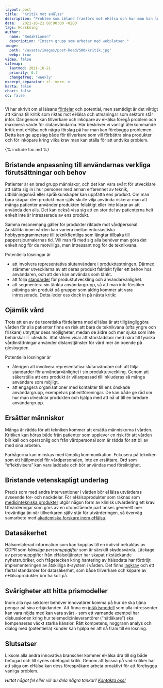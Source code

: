 ```yaml
---
layout: post
title:  "Kritik mot eHälsa"
description: "Problem som ibland framförs mot eHälsa och hur man kan lösa dem"
date:   2021-10-21 08:00:00 +0200
tags: Forskning
author:
  name: "Redaktionen"
  description: "Intern grupp som arbetar med webplatsen."
image:
  path: "/assets/images/post-head/500/kritik.jpg"
  webp: true
video: false
sitemap:
  lastmod: 2021-10-21
  priority: 0.7
  changefreq: 'weekly'
excerpt_separator: <!--more-->
karta: false
chart: false
cc: false
---
```


Vi har skrivit om eHälsans [fördelar](/2021/08/13/introduktion-till-ehalsa.html) och potential, men samtidigt är det viktigt att känna till kritik som riktas mot eHälsa och utmaningar som sektorn står inför. Därigenom kan tillverkare och inköpare av eHälsa föregå problem och maximera värde för slutanvändarna. Här beskriver vi vanligt återkommande kritik mot eHälsa och några förslag på hur man kan förebygga problemen. Detta kan ge uppslag både för tillverkare som vill förbättra sina produkter och för inköpare kring vilka krav man kan ställa för att undvika problem.

<!--more-->

{% include toc.md %}


## Bristande anpassning till användarnas verkliga förutsättningar och behov
Patienter är en bred grupp människor, och det kan vara svårt för utvecklare att sätta sig in i hur personer med annan erfarenhet av teknik, utbildningsnivå eller språkkunskaper kan uppfatta ens produkt. Om man bara skapar den produkt man själv skulle vilja använda riskerar man att många patienter använder produkten felaktigt eller inte klarar av att använda den alls. Det kan också visa sig att en stor del av patienterna helt enkelt inte är intresserade av ens produkt.

Samma resonemang gäller för produkter riktade mot vårdpersonal. Anställda inom vården kan variera mellan entusiastiska hobbyprogrammerare till teknikfientliga som längtar tillbaka till pappersjournalernas tid. Vill man få med sig alla behöver man göra det enkelt nog för de motvilliga, men intressant nog för de teknikvana.

Potentiella lösningar är 
* att involvera representativa slutanvändare i produkttestningen. Därmed stämmer utvecklarna av att deras produkt faktiskt fyller ett behov hos användaren, och att den kan användas som tänkt.
* att följa [standarder](/2021/07/31/standarder.html) för produktutveckling och användarvänlighet.
* att segmentera sin tänkta användargrupp, så att man inte försöker påtvinga sin produkt på grupper som aldrig kommer att vara intresserade. Detta leder oss dock in på nästa kritik:

## Ojämlik vård
Trots att en av de teoretiska fördelarna med eHälsa är att tillgängliggöra vården för alla patienter finns en risk att bara de teknikvana (ofta yngre och friskare) utnyttjar dess möjligheter, medan de äldre och mer sjuka som inte behärskar IT utesluts. Statistiken visar att storstadsbor med nära till fysiska vårdinrättningar använder distanstjänster för vård mer än boende på glesbygden.

Potentiella lösningar är 
* återigen att involvera representativa slutanvändare och att följa standarder för användarvänlighet i sin produktutveckling. Genom att säkerställa att ens produkt är välanpassad till inkluderas så många användare som möjligt.
* att engagera organisationer med kontakter till ens önskade användargrupp, exempelvis patientföreningar. De kan både ge råd om hur man utvecklar produkten och hjälpa med att nå ut till en bredare användargrupp.

## Ersätter människor
Många är rädda för att tekniken kommer att ersätta människorna i vården. Kritiken kan höras både från patienter som upplever en risk för att vården blir kall och opersonlig och från vårdpersonal som är rädda för att bli av med sina arbeten.

Farhågorna kan minskas med lämplig kommunikation. Fokusera på tekniken som ett hjälpmedel för vårdpersonalen, inte en ersättare. Ord som “effektivisera” kan vara laddade och bör användas med försiktighet.
## Bristande vetenskapligt underlag
Precis som med andra interventioner i vården bör eHälsa utvärderas avseende för- och nackdelar. För eHälsoprodukter som räknas som [medicintekniska produkter](/2021/08/20/medicinteknik.html) utgör någon form av klinisk utvärdering ett krav. Utvärderingar som görs av en utomstående part anses generellt mer trovärdiga än när tillverkaren själv står för utvärderingen, så överväg samarbete med [akademiska forskare inom eHälsa](/2021/07/29/akademiskforskning.html).
## Datasäkerhet
Hälsorelaterad information som kan kopplas till en individ betraktas av GDPR som _känsliga personuppgifter_ som är särskilt skyddsvärda. Läckage av personuppgifter från eHälsotjänster har skapat rikstäckande nyhetsrubriker, och frågetecken kring hantering av hälsodata har fördröjt implementeringen av åtskilliga it-system i vården. Det finns [lagkrav](/2021/07/29/lagar.html) och ett flertal standarder för datasäkerhet, som både tillverkare och köpare av eHälsoprodukter bör ha koll på.
## Svårigheter att hitta prismodeller
Inom alla nya sektorer behöver innovatörer komma på hur de ska tjäna pengar på sina erbjudanden. Att finna en [intäktsmodell](/2021/09/11/intaktsmodeller.html) som alla intressenter kan vara nöjda med kan vara svårt - som ett varnande exempel har diskussionen kring hur telemedicinleverantörer (“nätläkare”) ska kompenseras väckt starka känslor. Rätt kompetens, noggrann analys och dialog med (potentiella) kunder kan hjälpa en att nå fram till en lösning.
## Slutsatser
Liksom alla andra innovativa branscher kommer eHälsa dra till sig både befogad och till synes obefogad kritik. Genom att lyssna på vad kritiker har att säga om eHälsa kan dess förespråkare arbeta proaktivt för att förebygga vanliga problem.

_Hittat något fel eller vill du dela några tankar? [Kontakta oss!](/index.html#form-message)_